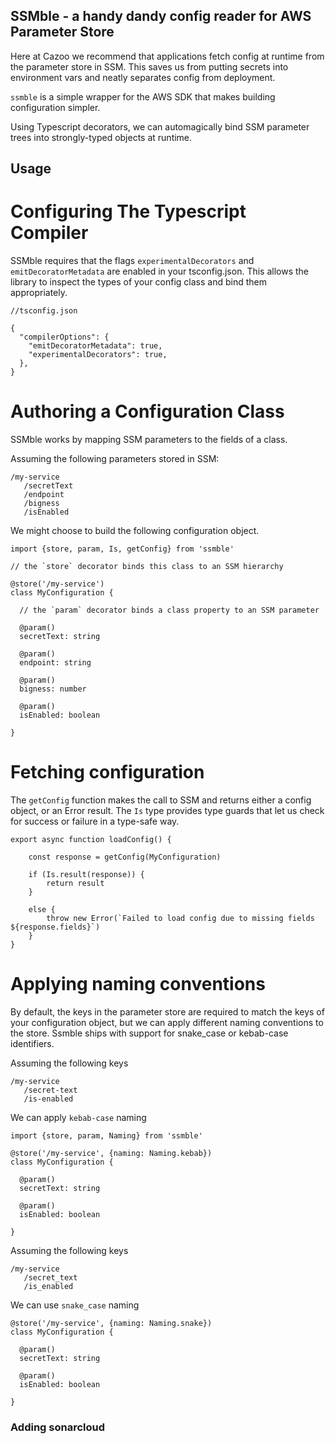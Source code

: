 ## SSMble - a handy dandy config reader for AWS Parameter Store

Here at Cazoo we recommend that applications fetch config at runtime from the
parameter store in SSM. This saves us from putting secrets into environment vars
and neatly separates config from deployment.

`ssmble` is a simple wrapper for the AWS SDK that makes building configuration
simpler.

Using Typescript decorators, we can automagically bind SSM parameter trees into
strongly-typed objects at runtime.

## Usage

# Configuring The Typescript Compiler

SSMble requires that the flags `experimentalDecorators` and
`emitDecoratorMetadata` are enabled in your tsconfig.json. This allows the
library to inspect the types of your config class and bind them appropriately.

```
//tsconfig.json

{
  "compilerOptions": {
    "emitDecoratorMetadata": true,
    "experimentalDecorators": true,
  },
}
```

# Authoring a Configuration Class

SSMble works by mapping SSM parameters to the fields of a class.

Assuming the following parameters stored in SSM:

```
/my-service
   /secretText
   /endpoint
   /bigness
   /isEnabled
```

We might choose to build the following configuration object.

```
import {store, param, Is, getConfig} from 'ssmble'

// the `store` decorator binds this class to an SSM hierarchy

@store('/my-service')
class MyConfiguration {

  // the `param` decorator binds a class property to an SSM parameter

  @param()
  secretText: string

  @param()
  endpoint: string

  @param()
  bigness: number

  @param()
  isEnabled: boolean

}

```

# Fetching configuration

The `getConfig` function makes the call to SSM and returns either a config object, or an Error result. The `Is` type provides type guards that let us check for success or failure in a type-safe way.

```
export async function loadConfig() {

    const response = getConfig(MyConfiguration)

    if (Is.result(response)) {
        return result
    }

    else {
        throw new Error(`Failed to load config due to missing fields ${response.fields}`)
    }
}
```

# Applying naming conventions

By default, the keys in the parameter store are required to match the keys of your configuration object, but we can apply different naming conventions to the store. Ssmble ships with support for snake_case or kebab-case identifiers.

Assuming the following keys

```
/my-service
   /secret-text
   /is-enabled
```

We can apply `kebab-case` naming

```
import {store, param, Naming} from 'ssmble'

@store('/my-service', {naming: Naming.kebab})
class MyConfiguration {

  @param()
  secretText: string

  @param()
  isEnabled: boolean

}
```

Assuming the following keys

```
/my-service
   /secret_text
   /is_enabled
```

We can use `snake_case` naming

```
@store('/my-service', {naming: Naming.snake})
class MyConfiguration {

  @param()
  secretText: string

  @param()
  isEnabled: boolean

}

```

### Adding sonarcloud
